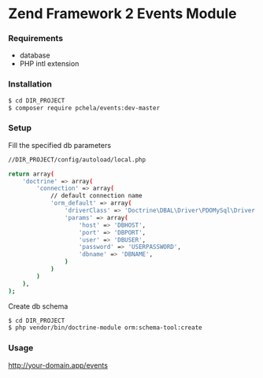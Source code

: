 Zend Framework 2 Events Module
============================================
### Requirements
+ database 
+ PHP intl extension

### Installation

```sh
$ cd DIR_PROJECT
$ composer require pchela/events:dev-master
```

### Setup

Fill the specified db parameters

```sh
//DIR_PROJECT/config/autoload/local.php

return array(
    'doctrine' => array(
        'connection' => array(
            // default connection name
            'orm_default' => array(
                'driverClass' => 'Doctrine\DBAL\Driver\PDOMySql\Driver',
                'params' => array(
                    'host' => 'DBHOST', 
                    'port' => 'DBPORT',
                    'user' => 'DBUSER',
                    'password' => 'USERPASSWORD',
                    'dbname' => 'DBNAME',
                )
            )
        )
    ),
);

```

Create db schema 

```sh
$ cd DIR_PROJECT
$ php vendor/bin/doctrine-module orm:schema-tool:create

```

### Usage
http://your-domain.app/events
